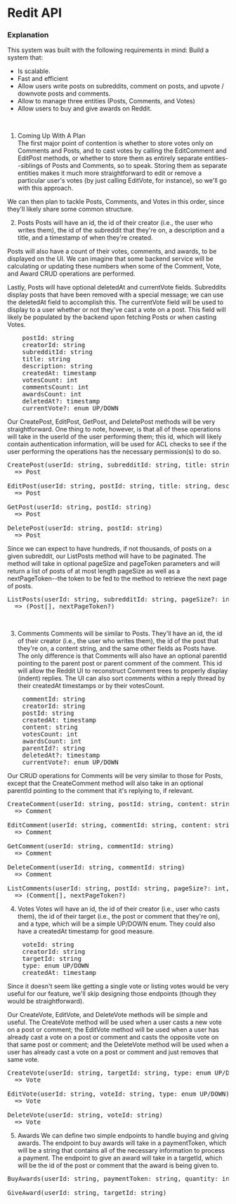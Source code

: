 # Redit API

### Explanation
This system was built with the following requirements in mind:
Build a system that:
- Is scalable.
- Fast and efficient
- Allow users write posts on subreddits, comment on posts, and upvote / downvote posts and comments.
- Allow to manage three entities (Posts, Comments, and Votes)
- Allow users to buy and give awards on Reddit.

</br>

1. Coming Up With A Plan </br>
The first major point of contention is whether to store votes only on Comments and Posts, and to cast votes by calling the EditComment and EditPost methods, or whether to store them as entirely separate entities--siblings of Posts and Comments, so to speak. Storing them as separate entities makes it much more straightforward to edit or remove a particular user's votes (by just calling EditVote, for instance), so we'll go with this approach.

We can then plan to tackle Posts, Comments, and Votes in this order, since they'll likely share some common structure. </br> 

2. Posts
Posts will have an id, the id of their creator (i.e., the user who writes them), the id of the subreddit that they're on, a description and a title, and a timestamp of when they're created.

Posts will also have a count of their votes, comments, and awards, to be displayed on the UI. We can imagine that some backend service will be calculating or updating these numbers when some of the Comment, Vote, and Award CRUD operations are performed.

Lastly, Posts will have optional deletedAt and currentVote fields. Subreddits display posts that have been removed with a special message; we can use the deletedAt field to accomplish this. The currentVote field will be used to display to a user whether or not they've cast a vote on a post. This field will likely be populated by the backend upon fetching Posts or when casting Votes.</br>

<pre>
    postId: string
    creatorId: string
    subredditId: string
    title: string
    description: string
    createdAt: timestamp
    votesCount: int
    commentsCount: int
    awardsCount: int
    deletedAt?: timestamp
    currentVote?: enum UP/DOWN
</pre>

Our CreatePost, EditPost, GetPost, and DeletePost methods will be very straightforward. One thing to note, however, is that all of these operations will take in the userId of the user performing them; this id, which will likely contain authentication information, will be used for ACL checks to see if the user performing the operations has the necessary permission(s) to do so.

<pre>
CreatePost(userId: string, subredditId: string, title: string, description: string)
  => Post

EditPost(userId: string, postId: string, title: string, description: string)
  => Post

GetPost(userId: string, postId: string)
  => Post

DeletePost(userId: string, postId: string)
  => Post
</pre>

Since we can expect to have hundreds, if not thousands, of posts on a given subreddit, our ListPosts method will have to be paginated. The method will take in optional pageSize and pageToken parameters and will return a list of posts of at most length pageSize as well as a nextPageToken--the token to be fed to the method to retrieve the next page of posts.

<pre>
ListPosts(userId: string, subredditId: string, pageSize?: int, pageToken?: string)
  => (Post[], nextPageToken?)
</pre>
</br>

3. Comments
Comments will be similar to Posts. They'll have an id, the id of their creator (i.e., the user who writes them), the id of the post that they're on, a content string, and the same other fields as Posts have. The only difference is that Comments will also have an optional parentId pointing to the parent post or parent comment of the comment. This id will allow the Reddit UI to reconstruct Comment trees to properly display (indent) replies. The UI can also sort comments within a reply thread by their createdAt timestamps or by their votesCount.

<pre>
    commentId: string
    creatorId: string
    postId: string
    createdAt: timestamp
    content: string
    votesCount: int
    awardsCount: int
    parentId?: string
    deletedAt?: timestamp
    currentVote?: enum UP/DOWN
</pre>

Our CRUD operations for Comments will be very similar to those for Posts, except that the CreateComment method will also take in an optional parentId pointing to the comment that it's replying to, if relevant.

<pre>
CreateComment(userId: string, postId: string, content: string, parentId?: string)
  => Comment

EditComment(userId: string, commentId: string, content: string)
  => Comment

GetComment(userId: string, commentId: string)
  => Comment

DeleteComment(userId: string, commentId: string)
  => Comment

ListComments(userId: string, postId: string, pageSize?: int, pageToken?: string)
  => (Comment[], nextPageToken?)
</pre>

4. Votes
Votes will have an id, the id of their creator (i.e., user who casts them), the id of their target (i.e., the post or comment that they're on), and a type, which will be a simple UP/DOWN enum. They could also have a createdAt timestamp for good measure.</br>

<pre>
    voteId: string
    creatorId: string
    targetId: string
    type: enum UP/DOWN
    createdAt: timestamp
</pre>

Since it doesn't seem like getting a single vote or listing votes would be very useful for our feature, we'll skip designing those endpoints (though they would be straightforward).

Our CreateVote, EditVote, and DeleteVote methods will be simple and useful. The CreateVote method will be used when a user casts a new vote on a post or comment; the EditVote method will be used when a user has already cast a vote on a post or comment and casts the opposite vote on that same post or comment; and the DeleteVote method will be used when a user has already cast a vote on a post or comment and just removes that same vote.</br>

<pre>
CreateVote(userId: string, targetId: string, type: enum UP/DOWN)
  => Vote

EditVote(userId: string, voteId: string, type: enum UP/DOWN)
  => Vote

DeleteVote(userId: string, voteId: string)
  => Vote
</pre>

5. Awards
We can define two simple endpoints to handle buying and giving awards. The endpoint to buy awards will take in a paymentToken, which will be a string that contains all of the necessary information to process a payment. The endpoint to give an award will take in a targetId, which will be the id of the post or comment that the award is being given to. </br>

<pre>
BuyAwards(userId: string, paymentToken: string, quantity: int)

GiveAward(userId: string, targetId: string)
</pre>


